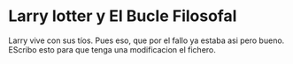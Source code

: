 # Larry lotter y El Bucle Filosofal

Larry vive con sus tíos. Pues eso, que por el fallo ya estaba asi pero bueno. EScribo 
esto para que tenga una modificacion el fichero.
